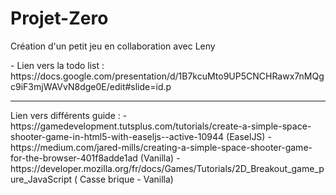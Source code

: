 # Projet-Zero
<p>Création d'un petit jeu en collaboration avec Leny</p>
 - Lien vers la todo list : https://docs.google.com/presentation/d/1B7kcuMto9UP5CNCHRawx7nMQgc9iF3mjWAVvN8dge0E/edit#slide=id.p
<hr>
Lien vers différents guide : 
 - https://gamedevelopment.tutsplus.com/tutorials/create-a-simple-space-shooter-game-in-html5-with-easeljs--active-10944 (EaselJS)
 - https://medium.com/jared-mills/creating-a-simple-space-shooter-game-for-the-browser-401f8adde1ad (Vanilla)
 - https://developer.mozilla.org/fr/docs/Games/Tutorials/2D_Breakout_game_pure_JavaScript ( Casse brique - Vanilla)